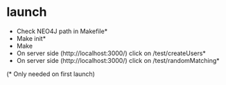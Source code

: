 # launch

- Check NEO4J path in Makefile*
- Make init*
- Make
- On server side (http://localhost:3000/) click on /test/createUsers*
- On server side (http://localhost:3000/) click on /test/randomMatching*

(* Only needed on first launch)